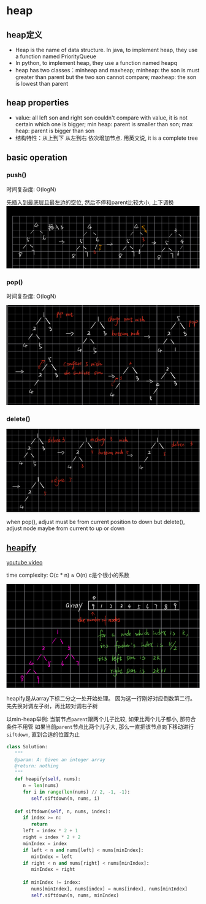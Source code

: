# heap

## heap定义

* Heap is the name of data structure. In java, to implement heap, they use a function named PriorityQueue
* In python, to implement heap, they use a function named heapq
* heap has two classes：minheap and maxheap; minheap: the son is must greater than parent but the two son cannot compare; maxheap: the son is lowest than parent

## heap properties

* value: all left son and right son couldn't compare with value, it is not certain which one is bigger; min heap: parent is smaller than son; max heap: parent is bigger than son
* 结构特性：从上到下 从左到右 依次增加节点. 用英文说, it is a complete tree

## basic operation

### push()

时间复杂度: O(logN)

先插入到最底层且最左边的空位, 然后不停和parent比较大小, 上下调换
![123](../Image/123.png)

### pop()

时间复杂度: O(logN)

![124](../Image/124.png)

### delete()

![125](../Image/125.png)

when pop(), adjust must be from current position to down
but delete(), adjust node maybe from current to up or down

## [heapify](https://en.wikipedia.org/wiki/Heapsort)

[youtube video](https://www.youtube.com/watch?v=5iBUTMWGtIQ)

time complexity: O(c * n) $\approx$ O(n)
c是个很小的系数

![126](../Image/126.png)

heapify是从array下标二分之一处开始处理。 因为这一行刚好对应倒数第二行。
先先换对调左子树，再比较对调右子树

以min-heap举例:
当前节点`parent`跟两个儿子比较, 如果比两个儿子都小, 那符合条件不用管
如果当前`parent`节点比两个儿子大, 那么一直把该节点向下移动进行`siftdown`, 直到合适的位置为止

```python
class Solution:
   """
   @param: A: Given an integer array
   @return: nothing
   """
   def heapify(self, nums):
      n = len(nums)
      for i in range(len(nums) // 2, -1, -1):
         self.siftdown(n, nums, i)

   def siftdown(self, n, nums, index):
      if index >= n:
         return
      left = index * 2 + 1
      right = index * 2 + 2
      minIndex = index
      if left < n and nums[left] < nums[minIndex]:
         minIndex = left
      if right < n and nums[right] < nums[minIndex]:
         minIndex = right

      if minIndex != index:
         nums[minIndex], nums[index] = nums[index], nums[minIndex]
         self.siftdown(n, nums, minIndex)
```
